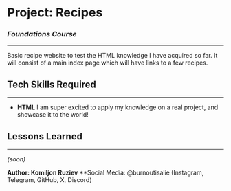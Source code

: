 # Project: Recipes
### *Foundations Course*
---
Basic recipe website to test the HTML knowledge I have acquired so far. It will consist of a main index page which will have links to a few recipes.
## Tech Skills Required
---
- **HTML**
I am super excited to apply my knowledge on a real project, and showcase it to the world!
## Lessons Learned
---
*(soon)*

**Author: Komiljon Ruziev**
**Social Media: @burnoutisalie (Instagram, Telegram, GitHub, X, Discord)